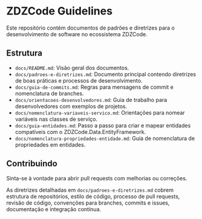 # ZDZCode Guidelines

Este repositório contém documentos de padrões e diretrizes para o desenvolvimento de software no ecossistema ZDZCode.

## Estrutura

- `docs/README.md`: Visão geral dos documentos.
- `docs/padroes-e-diretrizes.md`: Documento principal contendo diretrizes de boas práticas e processos de desenvolvimento.
- `docs/guia-de-commits.md`: Regras para mensagens de commit e nomenclatura de branches.
- `docs/orientacoes-desenvolvedores.md`: Guia de trabalho para desenvolvedores com exemplos de projetos.
- `docs/nomenclatura-variaveis-servico.md`: Orientações para nomear variáveis nas classes de serviço.
- `docs/guia-entidades.md`: Passo a passo para criar e mapear entidades compatíveis com o ZDZCode.Data.EntityFramework.
- `docs/nomenclatura-propriedades-entidade.md`: Guia de nomenclatura de propriedades em entidades.

## Contribuindo

Sinta-se à vontade para abrir pull requests com melhorias ou correções.

As diretrizes detalhadas em `docs/padroes-e-diretrizes.md` cobrem estrutura de repositórios, estilo de código, processo de pull requests, revisão de código, convenções para branches, commits e issues, documentação e integração contínua.
